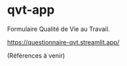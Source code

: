 # qvt-app
Formulaire Qualité de Vie au Travail.

https://questionnaire-qvt.streamlit.app/

(Références à venir)
